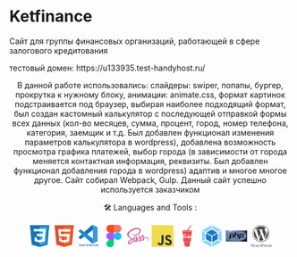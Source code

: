 # Ketfinance

Сайт для группы финансовых организаций, работающей в сфере залогового кредитования

<p> тестовый домен:  https://u133935.test-handyhost.ru/  </p>

<div  id="ladesign_description" align="center" >
  
  <p> В данной работе использовались: слайдеры: swiper, попапы, бургер, прокрутка к нужному блоку, анимации: animate.css, формат картинок подстраивается под браузер, выбирая наиболее подходящий формат, был создан кастомный калькулятор с последующей отправкой формы всех данных (кол-во месяцев, сумма, процент, город, номер телефона, категория, заемщик и т.д. Был добавлен функционал изменения параметров калькулятора в wordpress), добавлена возможность просмотра графика платежей, выбор города (в зависимости от города меняется контактная информация, реквизиты. Был добавлен функционал добавления города в wordpress) адаптив и многое многое другое. Сайт собирал Webpack, Gulp. Данный сайт успешно используется заказчиком </p>
  
  
  
:hammer_and_wrench: Languages and Tools :
  <br>
  <br>
  <img src="https://github.com/devicons/devicon/blob/master/icons/css3/css3-original.svg" title="Css3" alt="Css3" width="40" height="40"/>
   <img src="https://github.com/devicons/devicon/blob/master/icons/html5/html5-original.svg" title="Html5" alt="Html5" width="40" height="40"/>
  <img src="https://github.com/devicons/devicon/blob/master/icons/vscode/vscode-original-wordmark.svg" title="vscode" alt="vscode" width="40" height="40"/>
   <img src="https://github.com/devicons/devicon/blob/master/icons/figma/figma-original.svg" title="figma" alt="figma" width="40" height="40"/>
   <img src="https://github.com/devicons/devicon/blob/master/icons/sass/sass-original.svg" title="sass" alt="sass" width="40" height="40"/>
   <img src="https://github.com/devicons/devicon/blob/master/icons/javascript/javascript-original.svg" title="JavaScript" alt="JavaScript" width="40" height="40"/>
   <img src="https://github.com/devicons/devicon/blob/master/icons/gulp/gulp-plain.svg" title="Gulp" alt="Gulp" width="40" height="40"/>
   <img src="https://github.com/devicons/devicon/blob/master/icons/webpack/webpack-original.svg" title="webpack" alt="webpack" width="40" height="40"/>
   <img src="https://github.com/devicons/devicon/blob/master/icons/php/php-original.svg" title="PHP" alt="PHP" width="40" height="40"/>
   <img src="https://github.com/devicons/devicon/blob/master/icons/wordpress/wordpress-original.svg" title="wordpress" alt="wordpress" width="40" height="40"/>
  </div>
